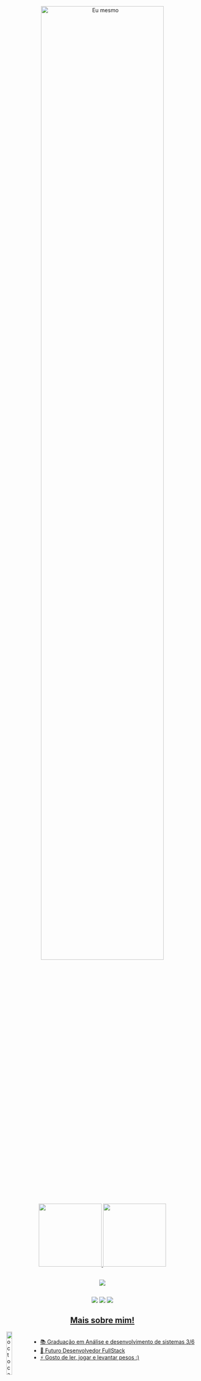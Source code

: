 <p align="center">
  <a href="https://github.com/christianmesaque">
    <img width="80%" alt="Eu mesmo" src="https://github.com/christianmesaque/christianmesaque/assets/95937311/1b2c0204-c824-4c7a-91ba-e4481af4b62d"/>
  </a>
</p>

<div align="center">
  <a href="https://github.com/christianmesaque">
  <img height="165em" src="https://github-readme-stats.vercel.app/api?username=christianmesaque&theme=blueberry"/>
  <img height="165em" src="https://github-readme-stats.vercel.app/api/top-langs/?username=christianmesaque&layout=compact&langs_count=7&theme=blueberry"/>
</div>
 

  <p align="center"><br>
  <a href="https://skillicons.dev">
    <img src="https://skillicons.dev/icons?i=java,js,tailwindcss,html,css" />
  </a>
  </p>
 
  ##
 

  <div align="center">
   <a href="https://www.instagram.com/c_baianorr" target="_blank"><img src="https://img.shields.io/badge/-Instagram-%23E4405F?style=for-the-badge&logo=instagram&logoColor=white" target="_blank"></a> 
   <a href="https://www.linkedin.com/in/christian-mesaque-5968a9227" target="_blank"><img src="https://img.shields.io/badge/-LinkedIn-%230077B5?style=for-the-badge&logo=linkedin&logoColor=white" target="_blank"></a> 
    <a href = "mailto:christianmacedo110@gmail.com"><img src="https://img.shields.io/badge/-Gmail-%23333?style=for-the-badge&logo=gmail&logoColor=white" target="_blank"</a>
      <h2>Mais sobre mim!</h2>
  </div>
    
    
<img width="17%" alt="octocat" src="https://user-images.githubusercontent.com/95937311/232064379-4db22d8e-8dcd-4c1a-ae9f-d55db3d4a98b.png" align="left">
   <div align="left">
  <ul> 
    <br>
    <li>📚 Graduação em Análise e desenvolvimento de sistemas 3/6 </li>
    <li>💼 Futuro Desenvolvedor FullStack </li>
    <li>⚡ Gosto de ler, jogar e levantar pesos :) </li>
  </ul>
</div>
